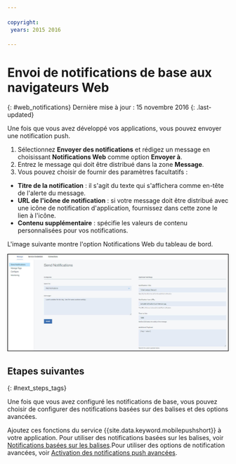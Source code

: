```yaml
---

copyright:
 years: 2015 2016

---
```



# Envoi de notifications de base aux navigateurs Web
{: #web_notifications}
Dernière mise à jour : 15 novembre 2016
{: .last-updated}

Une fois que vous avez développé vos applications, vous pouvez envoyer une notification push. 

1. Sélectionnez **Envoyer des notifications** et rédigez un message en choisissant **Notifications Web** comme option **Envoyer à**. 
2. Entrez le message qui doit être distribué dans la zone **Message**.
3. Vous pouvez choisir de fournir des paramètres facultatifs :
  - **Titre de la notification** : il s'agit du texte qui s'affichera comme en-tête de l'alerte du message.
  - **URL de l'icône de notification** : si votre message doit être distribué avec une icône de notification d'application, fournissez dans cette zone le lien à l'icône.
  - **Contenu supplémentaire** : spécifie les valeurs de contenu personnalisées pour vos notifications.

L'image suivante montre l'option Notifications Web du tableau de bord.

  ![Ecran Notifications](images/DashboardWebpush.jpg)
  
## Etapes suivantes
  {: #next_steps_tags}

Une fois que vous avez configuré les notifications de base, vous pouvez choisir de configurer des notifications basées sur des balises et des options
avancées.

Ajoutez ces fonctions du service {{site.data.keyword.mobilepushshort}} à votre application. Pour utiliser des notifications basées sur les balises, voir [Notifications basées sur les balises](c_tag_basednotifications.html).Pour utiliser des options de notification avancées, voir [Activation des notifications push avancées](t_advance_badge_sound_payload.html).



